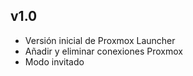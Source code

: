 v1.0
------

- Versión inicial de Proxmox Launcher
- Añadir y eliminar conexiones Proxmox
- Modo invitado
